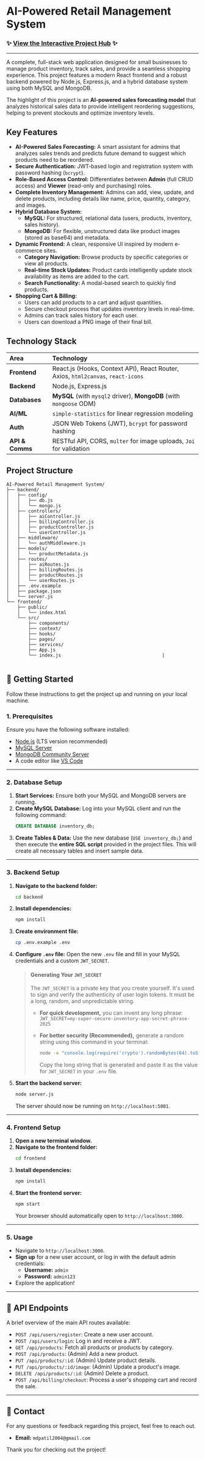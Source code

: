 # AI-Powered Retail Management System

### ✨ [View the Interactive Project Hub](https://your-username.github.io/your-repo-name) ✨

---

A complete, full-stack web application designed for small businesses to manage product inventory, track sales, and provide a seamless shopping experience. This project features a modern React frontend and a robust backend powered by Node.js, Express.js, and a hybrid database system using both MySQL and MongoDB.

The highlight of this project is an **AI-powered sales forecasting model** that analyzes historical sales data to provide intelligent reordering suggestions, helping to prevent stockouts and optimize inventory levels.

## Key Features

-   **AI-Powered Sales Forecasting:** A smart assistant for admins that analyzes sales trends and predicts future demand to suggest which products need to be reordered.
-   **Secure Authentication:** JWT-based login and registration system with password hashing (`bcrypt`).
-   **Role-Based Access Control:** Differentiates between **Admin** (full CRUD access) and **Viewer** (read-only and purchasing) roles.
-   **Complete Inventory Management:** Admins can add, view, update, and delete products, including details like name, price, quantity, category, and images.
-   **Hybrid Database System:**
    -   **MySQL:** For structured, relational data (users, products, inventory, sales history).
    -   **MongoDB:** For flexible, unstructured data like product images (stored as base64) and metadata.
-   **Dynamic Frontend:** A clean, responsive UI inspired by modern e-commerce sites.
    -   **Category Navigation:** Browse products by specific categories or view all products.
    -   **Real-time Stock Updates:** Product cards intelligently update stock availability as items are added to the cart.
    -   **Search Functionality:** A modal-based search to quickly find products.
-   **Shopping Cart & Billing:**
    -   Users can add products to a cart and adjust quantities.
    -   Secure checkout process that updates inventory levels in real-time.
    -   Admins can track sales history for each user.
    -   Users can download a PNG image of their final bill.

## Technology Stack

| Area      | Technology                                                                                                |
| :-------- | :-------------------------------------------------------------------------------------------------------- |
| **Frontend** | React.js (Hooks, Context API), React Router, Axios, `html2canvas`, `react-icons`                          |
| **Backend** | Node.js, Express.js                                                                                       |
| **Databases** | **MySQL** (with `mysql2` driver), **MongoDB** (with `mongoose` ODM)                                         |
| **AI/ML** | `simple-statistics` for linear regression modeling                                                        |
| **Auth** | JSON Web Tokens (JWT), `bcrypt` for password hashing                                                      |
| **API & Comms** | RESTful API, CORS, `multer` for image uploads, `Joi` for validation                                       |

## Project Structure

```plaintext
AI-Powered Retail Management System/
├── backend/
│   ├── config/
│   │   ├── db.js
│   │   └── mongo.js
│   ├── controllers/
│   │   ├── aiController.js
│   │   ├── billingController.js
│   │   ├── productController.js
│   │   └── userController.js
│   ├── middleware/
│   │   └── authMiddleware.js
│   ├── models/
│   │   └── productMetadata.js
│   ├── routes/
│   │   ├── aiRoutes.js
│   │   ├── billingRoutes.js
│   │   ├── productRoutes.js
│   │   └── userRoutes.js
│   ├── .env.example
│   ├── package.json
│   └── server.js
└── frontend/
    ├── public/
    │   └── index.html
    └── src/
        ├── components/
        ├── context/
        ├── hooks/
        ├── pages/
        ├── services/
        ├── App.js
        └── index.js                                     |


```
## 🚀 Getting Started

Follow these instructions to get the project up and running on your local machine.

### **1. Prerequisites**

Ensure you have the following software installed:
-   [Node.js](https://nodejs.org/) (LTS version recommended)
-   [MySQL Server](https://dev.mysql.com/downloads/mysql/)
-   [MongoDB Community Server](https://www.mongodb.com/try/download/community)
-   A code editor like [VS Code](https://code.visualstudio.com/)

---

### **2. Database Setup**

1.  **Start Services:** Ensure both your MySQL and MongoDB servers are running.
2.  **Create MySQL Database:** Log into your MySQL client and run the following command:
    ```sql
    CREATE DATABASE inventory_db;
    ```
3.  **Create Tables & Data:** Use the new database (`USE inventory_db;`) and then execute the **entire SQL script** provided in the project files. This will create all necessary tables and insert sample data.

---

### **3. Backend Setup**

1.  **Navigate to the backend folder:**
    ```bash
    cd backend
    ```
2.  **Install dependencies:**
    ```bash
    npm install
    ```
3.  **Create environment file:**
    ```bash
    cp .env.example .env
    ```
4.  **Configure `.env` file:** Open the new `.env` file and fill in your MySQL credentials and a custom `JWT_SECRET`.

    > #### **Generating Your `JWT_SECRET`**
    > The `JWT_SECRET` is a private key that you create yourself. It's used to sign and verify the authenticity of user login tokens. It must be a long, random, and unpredictable string.
    >
    > -   **For quick development,** you can invent any long phrase:
    >     `JWT_SECRET=my-super-secure-inventory-app-secret-phrase-2025`
    >
    > -   **For better security (Recommended),** generate a random string using this command in your terminal:
    >     ```bash
    >     node -e "console.log(require('crypto').randomBytes(64).toString('hex'))"
    >     ```
    >     Copy the long string that is generated and paste it as the value for `JWT_SECRET` in your `.env` file.
    
5.  **Start the backend server:**
    ```bash
    node server.js
    ```
    The server should now be running on `http://localhost:5001`.

---

### **4. Frontend Setup**

1.  **Open a new terminal window.**
2.  **Navigate to the frontend folder:**
    ```bash
    cd frontend
    ```
3.  **Install dependencies:**
    ```bash
    npm install
    ```
4.  **Start the frontend server:**
    ```bash
    npm start
    ```
    Your browser should automatically open to `http://localhost:3000`.

---

### **5. Usage**

-   Navigate to `http://localhost:3000`.
-   **Sign up** for a new user account, or log in with the default admin credentials:
    -   **Username:** `admin`
    -   **Password:** `admin123`
-   Explore the application!

---

## 📄 API Endpoints

A brief overview of the main API routes available:

-   `POST /api/users/register`: Create a new user account.
-   `POST /api/users/login`: Log in and receive a JWT.
-   `GET /api/products`: Fetch all products or products by category.
-   `POST /api/products`: (Admin) Add a new product.
-   `PUT /api/products/:id`: (Admin) Update product details.
-   `PUT /api/products/:id/image`: (Admin) Update a product's image.
-   `DELETE /api/products/:id`: (Admin) Delete a product.
-   `POST /api/billing/checkout`: Process a user's shopping cart and record the sale.

---

## 📧 Contact

For any questions or feedback regarding this project, feel free to reach out.

-   **Email:** `mdpatil2004@gmail.com`

Thank you for checking out the project!
